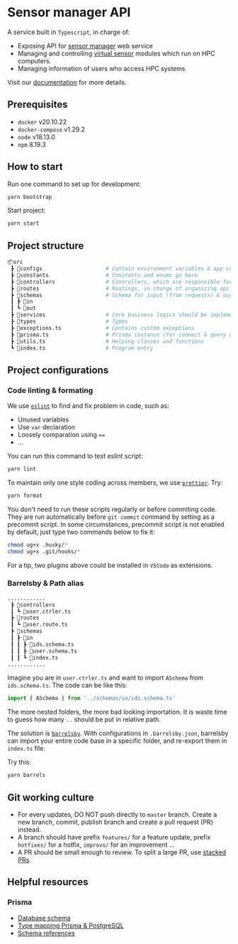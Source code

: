 # Sensor manager API

A service built in `Typescript`, in charge of:

- Exposing API for [sensor manager](https://github.com/HPCMonitoring/sensor-manager) web service
- Managing and controlling [virtual sensor](https://github.com/HPCMonitoring/virtual-sensor) modules which run on HPC computers.
- Managing information of users who access HPC systems

Visit our [documentation](https://hpcmonitoring.github.io/docs) for more details.

## Prerequisites

- `docker` v20.10.22
- `docker-compose` v1.29.2
- `node` v18.13.0
- `npm` 8.19.3

## How to start

Run one command to set up for development:

```bash
yarn bootstrap
```

Start project:

```bash
yarn start
```

## Project structure

```py
📦src
 ┣ 📂configs                    # Contain environment variables & app configurations
 ┣ 📂constants                  # Constants and enums go here
 ┣ 📂controllers                # Controllers, which are responsible for handling incoming requests
 ┣ 📂routes                     # Routings, in charge of organizing api path & registering middleware
 ┣ 📂schemas                    # Schema for input (from requests) & output (from responses)
 ┃ ┣ 📂in
 ┃ ┗ 📂out
 ┣ 📂services                   # Core business logics should be implemented here
 ┣ 📂types                      # Types
 ┣ 📜exceptions.ts              # Contains custom exceptions
 ┣ 📜prisma.ts                  # Prisma instance (for connect & query database)
 ┣ 📜utils.ts                   # Helping classes and functions
 ┗ 📜index.ts                   # Program entry
```

## Project configurations

### Code linting & formating

We use [`eslint`](https://eslint.org/) to find and fix problem in code, such as:

- Unused variables
- Use `var` declaration
- Loosely comparation using `==`
- ...

You can run this command to test eslint script:

```bash
yarn lint
```

To maintain only one style coding across members, we use [`prettier`](https://prettier.io/). Try:

```bash
yarn format
```

You don't need to run these scripts regularly or before commiting code. They are run automatically before `git commit` command by setting as a precommit script. In some circumstances, precommit script is not enabled by default, just type two commands below to fix it:

```bash
chmod ug+x .husky/*
chmod ug+x .git/hooks/*
```

For a tip, two plugins above could be installed in `VSCode` as extensions.

### Barrelsby & Path alias

```py
............
 ┣ 📂controllers
 ┃ ┗ 📜user.ctrler.ts
 ┣ 📂routes
 ┃ ┗ 📜user.route.ts
 ┣ 📂schemas
 ┃ ┣ 📂in
 ┃ ┃ ┣ 📜ids.schema.ts
 ┃ ┃ ┣ 📜user.schema.ts
 ┃ ┃ ┗ 📜index.ts
............
```

Imagine you are in `user.ctrler.ts` and want to import `ASchema` from `ids.schema.ts`. The code can be like this:

```typescript
import { ASchema } from '../schemas/in/ids.schema.ts'
```

The more nested folders, the more bad looking importation. It is waste time to guess how many `..` should be put in relative path.

The solution is [`barrelsby`](https://www.npmjs.com/package/barrelsby). With configurations in `.barrelsby.json`, barrelsby can import your entire code base in a specific folder, and re-export them in `index.ts` file.

Try this:

```bash
yarn barrels
```

## Git working culture

- For every updates, DO NOT push directly to `master` branch. Create a new branch, commit, publish branch and create a pull request (PR) instead.
- A branch should have prefix `features/` for a feature update, prefix `hotfixes/` for a hotfix, `improvs/` for an improvement ...
- A PR should be small enough to review. To split a large PR, use [stacked PRs](https://blog.logrocket.com/using-stacked-pull-requests-in-github/).

## Helpful resources

### Prisma

- [Database schema](https://www.prisma.io/docs/concepts/components/prisma-schema)
- [Type mapping Prisma & PostgreSQL](https://www.prisma.io/docs/concepts/database-connectors/postgresql#type-mapping-between-postgresql-to-prisma-schema)
- [Schema references](https://www.prisma.io/docs/reference/api-reference/prisma-schema-reference)
